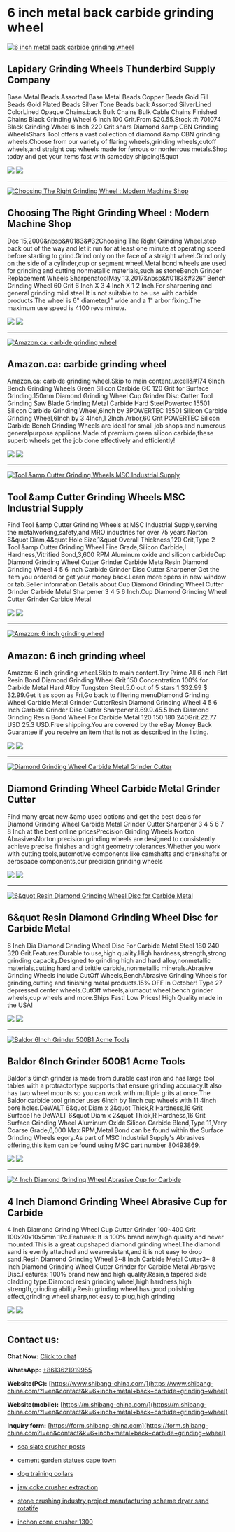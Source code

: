 # 6 inch metal back carbide grinding wheel

<a href="https://swt.shibang-china.com/?l=en&img&k=6+inch+metal+back+carbide+grinding+wheel" target="_blank">![6 inch metal back carbide grinding wheel](http://static.shibang-china.com/all-800x300/325.jpg)</a>

## Lapidary Grinding Wheels Thunderbird Supply Company
Base Metal Beads.Assorted Base Metal Beads Copper Beads Gold Fill Beads Gold Plated Beads Silver Tone Beads back Assorted SilverLined ColorLined Opaque Chains.back Bulk Chains Bulk Cable Chains Finished Chains Black Grinding Wheel 6 Inch 100 Grit.From $20.55.Stock #: 701074 Black Grinding Wheel 6 Inch 220 Grit.shars Diamond &amp CBN Grinding WheelsShars Tool offers a vast collection of diamond &amp CBN grinding wheels.Choose from our variety of flaring wheels,grinding wheels,cutoff wheels,and straight cup wheels made for ferrous or nonferrous metals.Shop today and get your items fast with sameday shipping!&quot


<a href="https://whatsapp.shibangsoft.com/WhatsApp.php" target="_blank" title="WhatsApp">![](http://static.shibang-china.com/icon/whatsapp.png)</a> <a href="https://swt.shibang-china.com/?l=en&icon&k=6+inch+metal+back+carbide+grinding+wheel" target="_blank">![](http://static.shibang-china.com/icon/chat-en.png)</a>

---

<a href="https://swt.shibang-china.com/?l=en&img&k=6+inch+metal+back+carbide+grinding+wheel" target="_blank">![Choosing The Right Grinding Wheel : Modern Machine Shop](http://static.shibang-china.com/all-800x300/427.jpg)</a>

## Choosing The Right Grinding Wheel : Modern Machine Shop
Dec 15,2000&nbsp&#0183&#32Choosing The Right Grinding Wheel.step back out of the way and let it run for at least one minute at operating speed before starting to grind.Grind only on the face of a straight wheel.Grind only on the side of a cylinder,cup or segment wheel.Metal bond wheels are used for grinding and cutting nonmetallic materials,such as stoneBench Grinder Replacement Wheels SharpenatoolMay 13,2017&nbsp&#0183&#326″ Bench Grinding Wheel 60 Grit 6 Inch X 3 4 Inch X 1 2 Inch.For sharpening and general grinding mild steel.It is not suitable to be use with carbide products.The wheel is 6" diameter,1" wide and a 1" arbor fixing.The maximum use speed is 4100 revs minute.


<a href="https://whatsapp.shibangsoft.com/WhatsApp.php" target="_blank" title="WhatsApp">![](http://static.shibang-china.com/icon/whatsapp.png)</a> <a href="https://swt.shibang-china.com/?l=en&icon&k=6+inch+metal+back+carbide+grinding+wheel" target="_blank">![](http://static.shibang-china.com/icon/chat-en.png)</a>

---

<a href="https://swt.shibang-china.com/?l=en&img&k=6+inch+metal+back+carbide+grinding+wheel" target="_blank">![Amazon.ca: carbide grinding wheel](http://static.shibang-china.com/all-800x300/797.jpg)</a>

## Amazon.ca: carbide grinding wheel
Amazon.ca: carbide grinding wheel.Skip to main content.uxcell&#174 6Inch Bench Grinding Wheels Green Silicon Carbide GC 120 Grit for Surface Grinding.150mm Diamond Grinding Wheel Cup Grinder Disc Cutter Tool Grinding Saw Blade Grinding Metal Carbide Hard SteelPowertec 15501 Silicon Carbide Grinding Wheel,6Inch by 3POWERTEC 15501 Silicon Carbide Grinding Wheel,6Inch by 3 4Inch,1 2Inch Arbor,60 Grit POWERTEC Silicon Carbide Bench Grinding Wheels are ideal for small job shops and numerous generalpurpose appliions.Made of premium green silicon carbide,these superb wheels get the job done effectively and efficiently!


<a href="https://whatsapp.shibangsoft.com/WhatsApp.php" target="_blank" title="WhatsApp">![](http://static.shibang-china.com/icon/whatsapp.png)</a> <a href="https://swt.shibang-china.com/?l=en&icon&k=6+inch+metal+back+carbide+grinding+wheel" target="_blank">![](http://static.shibang-china.com/icon/chat-en.png)</a>

---

<a href="https://swt.shibang-china.com/?l=en&img&k=6+inch+metal+back+carbide+grinding+wheel" target="_blank">![Tool &amp Cutter Grinding Wheels MSC Industrial Supply](http://static.shibang-china.com/all-800x300/96.jpg)</a>

## Tool &amp Cutter Grinding Wheels MSC Industrial Supply
Find Tool &amp Cutter Grinding Wheels at MSC Industrial Supply,serving the metalworking,safety,and MRO industries for over 75 years Norton 6&quot Diam,4&quot Hole Size,1&quot Overall Thickness,120 Grit,Type 2 Tool &amp Cutter Grinding Wheel Fine Grade,Silicon Carbide,I Hardness,Vitrified Bond,3,600 RPM Aluminum oxide and silicon carbideCup Diamond Grinding Wheel Cutter Grinder Carbide MetalResin Diamond Grinding Wheel 4 5 6 Inch Carbide Grinder Disc Cutter Sharpener Get the item you ordered or get your money back.Learn more opens in new window or tab.Seller information Details about Cup Diamond Grinding Wheel Cutter Grinder Carbide Metal Sharpener 3 4 5 6 Inch.Cup Diamond Grinding Wheel Cutter Grinder Carbide Metal


<a href="https://whatsapp.shibangsoft.com/WhatsApp.php" target="_blank" title="WhatsApp">![](http://static.shibang-china.com/icon/whatsapp.png)</a> <a href="https://swt.shibang-china.com/?l=en&icon&k=6+inch+metal+back+carbide+grinding+wheel" target="_blank">![](http://static.shibang-china.com/icon/chat-en.png)</a>

---

<a href="https://swt.shibang-china.com/?l=en&img&k=6+inch+metal+back+carbide+grinding+wheel" target="_blank">![Amazon: 6 inch grinding wheel](http://static.shibang-china.com/all-800x300/1433.jpg)</a>

## Amazon: 6 inch grinding wheel
Amazon: 6 inch grinding wheel.Skip to main content.Try Prime All 6 inch Flat Resin Bond Diamond Grinding Wheel Grit 150 Concentration 100% for Carbide Metal Hard Alloy Tungsten Steel.5.0 out of 5 stars 1.$32.99 $ 32.99.Get it as soon as Fri,Go back to filtering menuDiamond Grinding Wheel Carbide Metal Grinder CutterResin Diamond Grinding Wheel 4 5 6 Inch Carbide Grinder Disc Cutter Sharpener.$8.69.$9.45.5 Inch Diamond Grinding Resin Bond Wheel For Carbide Metal 120 150 180 240Grit.22.77 USD 25.3 USD.Free shipping.You are covered by the eBay Money Back Guarantee if you receive an item that is not as described in the listing.


<a href="https://whatsapp.shibangsoft.com/WhatsApp.php" target="_blank" title="WhatsApp">![](http://static.shibang-china.com/icon/whatsapp.png)</a> <a href="https://swt.shibang-china.com/?l=en&icon&k=6+inch+metal+back+carbide+grinding+wheel" target="_blank">![](http://static.shibang-china.com/icon/chat-en.png)</a>

---

<a href="https://swt.shibang-china.com/?l=en&img&k=6+inch+metal+back+carbide+grinding+wheel" target="_blank">![Diamond Grinding Wheel Carbide Metal Grinder Cutter](http://static.shibang-china.com/all-800x300/341.jpg)</a>

## Diamond Grinding Wheel Carbide Metal Grinder Cutter
Find many great new &amp used options and get the best deals for Diamond Grinding Wheel Carbide Metal Grinder Cutter Sharpener 3 4 5 6 7 8 Inch at the best online pricesPrecision Grinding Wheels Norton AbrasivesNorton precision grinding wheels are designed to consistently achieve precise finishes and tight geometry tolerances.Whether you work with cutting tools,automotive components like camshafts and crankshafts or aerospace components,our precision grinding wheels


<a href="https://whatsapp.shibangsoft.com/WhatsApp.php" target="_blank" title="WhatsApp">![](http://static.shibang-china.com/icon/whatsapp.png)</a> <a href="https://swt.shibang-china.com/?l=en&icon&k=6+inch+metal+back+carbide+grinding+wheel" target="_blank">![](http://static.shibang-china.com/icon/chat-en.png)</a>

---

<a href="https://swt.shibang-china.com/?l=en&img&k=6+inch+metal+back+carbide+grinding+wheel" target="_blank">![6&quot Resin Diamond Grinding Wheel Disc for Carbide Metal](http://static.shibang-china.com/all-800x300/437.jpg)</a>

## 6&quot Resin Diamond Grinding Wheel Disc for Carbide Metal
6 Inch Dia Diamond Grinding Wheel Disc For Carbide Metal Steel 180 240 320 Grit.Features:Durable to use,high quality.High hardness,strength,strong grinding capacity.Designed to grinding high and hard alloy,nonmetallic materials,cutting hard and brittle carbide,nonmetallic minerals.Abrasive Grinding Wheels include CutOff Wheels,BenchAbrasive Grinding Wheels for grinding,cutting and finishing metal products.15% OFF in October! Type 27 depressed center wheels.CutOff wheels,alumacut wheel,bench grinder wheels,cup wheels and more.Ships Fast! Low Prices! High Quality made in the USA!


<a href="https://whatsapp.shibangsoft.com/WhatsApp.php" target="_blank" title="WhatsApp">![](http://static.shibang-china.com/icon/whatsapp.png)</a> <a href="https://swt.shibang-china.com/?l=en&icon&k=6+inch+metal+back+carbide+grinding+wheel" target="_blank">![](http://static.shibang-china.com/icon/chat-en.png)</a>

---

<a href="https://swt.shibang-china.com/?l=en&img&k=6+inch+metal+back+carbide+grinding+wheel" target="_blank">![Baldor 6Inch Grinder 500B1 Acme Tools](http://static.shibang-china.com/all-800x300/360.jpg)</a>

## Baldor 6Inch Grinder 500B1 Acme Tools
Baldor's 6inch grinder is made from durable cast iron and has large tool tables with a protractortype supports that ensure grinding accuracy.It also has two wheel mounts so you can work with multiple grits at once.The Baldor carbide tool grinder uses 6inch by 1inch cup wheels with 11 4inch bore holes.DeWALT 6&quot Diam x 2&quot Thick,R Hardness,16 Grit SurfaceThe DeWALT 6&quot Diam x 2&quot Thick,R Hardness,16 Grit Surface Grinding Wheel Aluminum Oxide Silicon Carbide Blend,Type 11,Very Coarse Grade,6,000 Max RPM,Metal Bond can be found within the Surface Grinding Wheels egory.As part of MSC Industrial Supply's Abrasives offering,this item can be found using MSC part number 80493869.


<a href="https://whatsapp.shibangsoft.com/WhatsApp.php" target="_blank" title="WhatsApp">![](http://static.shibang-china.com/icon/whatsapp.png)</a> <a href="https://swt.shibang-china.com/?l=en&icon&k=6+inch+metal+back+carbide+grinding+wheel" target="_blank">![](http://static.shibang-china.com/icon/chat-en.png)</a>

---

<a href="https://swt.shibang-china.com/?l=en&img&k=6+inch+metal+back+carbide+grinding+wheel" target="_blank">![4 Inch Diamond Grinding Wheel Abrasive Cup for Carbide](http://static.shibang-china.com/all-800x300/126.jpg)</a>

## 4 Inch Diamond Grinding Wheel Abrasive Cup for Carbide
4 Inch Diamond Grinding Wheel Cup Cutter Grinder 100~400 Grit 100x20x10x5mm 1Pc.Features: It is 100% brand new,high quality and never mounted.This is a great cupshaped diamond grinding wheel.The diamond sand is evenly attached and wearresistant,and it is not easy to drop sand.Resin Diamond Grinding Wheel 3~8 Inch Carbide Metal Cutter3~ 8 Inch Diamond Grinding Wheel Cutter Grinder for Carbide Metal Abrasive Disc.Features: 100% brand new and high quality.Resin,a tapered side cladding type.Diamond resin grinding wheel,high hardness,high strength,grinding ability.Resin grinding wheel has good polishing effect,grinding wheel sharp,not easy to plug,high grinding


<a href="https://whatsapp.shibangsoft.com/WhatsApp.php" target="_blank" title="WhatsApp">![](http://static.shibang-china.com/icon/whatsapp.png)</a> <a href="https://swt.shibang-china.com/?l=en&icon&k=6+inch+metal+back+carbide+grinding+wheel" target="_blank">![](http://static.shibang-china.com/icon/chat-en.png)</a>

---
## Contact us:

**Chat Now:** [Click to chat](https://swt.shibang-china.com?l=en&contact&k=6+inch+metal+back+carbide+grinding+wheel)

**WhatsApp:**  [+8613621919955](https://whatsapp.shibangsoft.com/WhatsApp.php)

**Website(PC):** [https://www.shibang-china.com/](https://www.shibang-china.com/?l=en&contact&k=6+inch+metal+back+carbide+grinding+wheel)

**Website(mobile):** [https://m.shibang-china.com/](https://m.shibang-china.com/?l=en&contact&k=6+inch+metal+back+carbide+grinding+wheel)

**Inquiry form:** [https://form.shibang-china.com](https://form.shibang-china.com?l=en&contact&k=6+inch+metal+back+carbide+grinding+wheel)

* [sea slate crusher posts](../123/sea%20slate%20crusher%20posts.md)

* [cement garden statues cape town](../117/cement%20garden%20statues%20cape%20town.md)

* [dog training collars](../117/dog%20training%20collars.md)

* [jaw coke crusher extraction](../124/jaw%20coke%20crusher%20extraction.md)

* [stone crushing industry project manufacturing scheme dryer sand rotatife](../116/stone%20crushing%20industry%20project%20manufacturing%20scheme%20dryer%20sand%20rotatife.md)

* [inchon cone crusher 1300](../112/inchon%20cone%20crusher%201300.md)